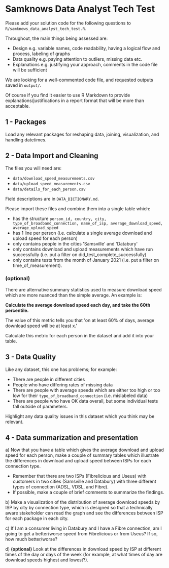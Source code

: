 # Samknows Data Analyst Tech Test

Please add your solution code for the following questions to `R/samknows_data_analyst_tech_test.R`. 

Throughout, the main things being assessed are:

* Design        e.g. variable names, code readability, having a logical flow and process, labeling of graphs
* Data quality  e.g. paying attention to outliers, missing data etc.
* Explanations  e.g. justifying your approach, comments in the code file will be sufficient
  
We are looking for a well-commented code file, and requested outputs saved in `output/`. 

Of course if you find it easier to use R Markdown to provide explanations/justifications in a report format that will be more than acceptable. 

## 1 - Packages
Load any relevant packages for reshaping data, joining, visualization, and handling datetimes.

## 2 - Data Import and Cleaning
The files you will need are:

* `data/download_speed_measurements.csv`
* `data/upload_speed_measurements.csv`
* `data/details_for_each_person.csv`
  
Field descriptions are in `DATA_DICTIONARY.md`.

Please import these files and combine them into a single table which:

  * has the structure `person_id, country, city, type_of_broadband_connection, name_of_isp, average_download_speed, average_upload_speed`
  * has 1 line per person (i.e. calculate a single average download and upload speed for each person)
  * only contains people in the cities 'Samsville' and 'Databury'
  * only contains download and upload measurements which have run successfully (i.e. put a filter on did_test_complete_successfully)
  * only contains tests from the month of January 2021 (i.e. put a filter on time_of_measurement).

### (optional)

There are alternative summary statistics used to measure download speed which are more nuanced than the simple average. An example is:

**Calculate the average download speed each day, and take the 60th percentile.**

The value of this metric tells you that 'on at least 60% of days, average download speed will be at least x.'

Calculate this metric for each person in the dataset and add it into your table.

## 3 - Data Quality

Like any dataset, this one has problems; for example:
  * There are people in different cities
  * People who have differing rates of missing data
  * There are people with average speeds which are either too high or too low for their `type_of_broadband_connection` (i.e. mislabeled data)
  * There are people who have OK data overall, but some individual tests fall outside of parameters.

Highlight any data quality issues in this dataset which you think may be relevant.

## 4 - Data summarization and presentation
a) Now that you have a table which gives the average download and upload speed for each person, make a couple of summary tables which illustrate the differences in download and upload speed between ISPs for each connection type.
  * Remember that there are two ISPs (Fibrelicious and Useus) with customers in two cities (Samsville and Databury) with three different types of connection (ADSL, VDSL, and Fibre).
  * If possible, make a couple of brief comments to summarize the findings.

b) Make a visualization of the distribution of average download speeds by ISP by city by connection type, which is designed so that a technically aware stakeholder can read the graph and see the differences between ISP for each package in each city.

c) If I am a consumer living in Databury and I have a Fibre connection, am I going to get a better/worse speed from Fibrelicious or from Useus? If so, how much better/worse?

d) **(optional)** Look at the differences in download speed by ISP at different times of the day or days of the week (for example, at what times of day are download speeds highest and lowest?).
